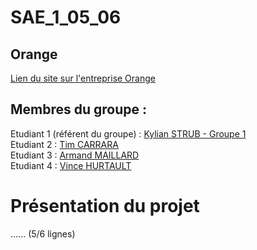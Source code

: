 # SAE_1_05_06

## Orange    

[Lien du site sur l'entreprise Orange]([https://login.github.io/projet/](https://kylian-strub.github.io/s1-2021-ihm/))

## Membres du groupe :

Etudiant 1 (référent du groupe) :  [Kylian STRUB - Groupe 1](mailto:kylian.strub@edu.univ-fcomte.fr?subject=SAE_1_05_06)  
Etudiant 2 : [Tim CARRARA](mailto:tim.carrara@edu.univ-fcomte.fr?subject=SAE_1_05_06)   
Etudiant 3 : [Armand MAILLARD](mailto:armand.maillard@edu.univ-fcomte.fr?subject=SAE_1_05_06)  
Etudiant 4 : [Vince HURTAULT](mailto:vince.hurtault@edu.univ-fcomte.fr?subject=SAE_1_05_06)  

# Présentation du projet

...... (5/6 lignes)

